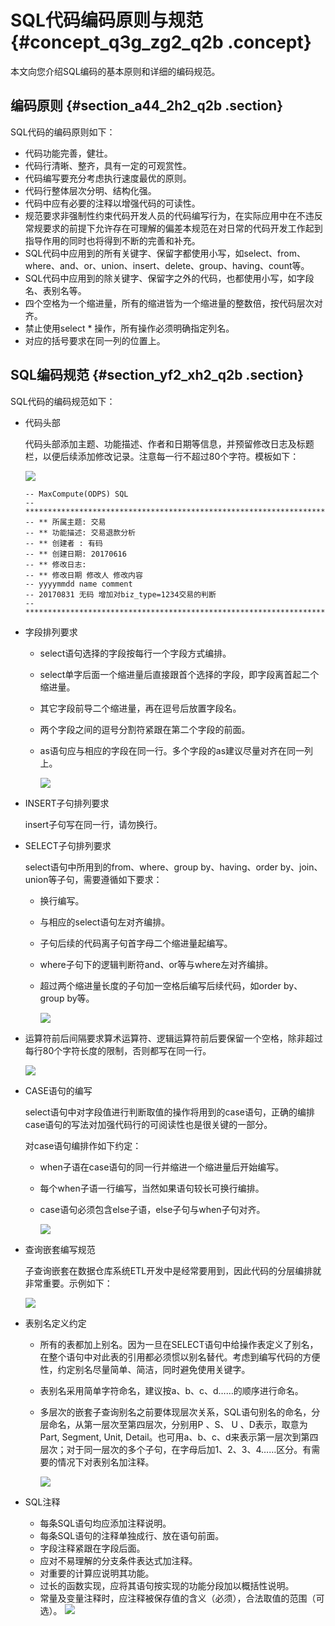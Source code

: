 # SQL代码编码原则与规范 {#concept_q3g_zg2_q2b .concept}

本文向您介绍SQL编码的基本原则和详细的编码规范。

## 编码原则 {#section_a44_2h2_q2b .section}

SQL代码的编码原则如下：

-   代码功能完善，健壮。
-   代码行清晰、整齐，具有一定的可观赏性。
-   代码编写要充分考虑执行速度最优的原则。
-   代码行整体层次分明、结构化强。
-   代码中应有必要的注释以增强代码的可读性。
-   规范要求非强制性约束代码开发人员的代码编写行为，在实际应用中在不违反常规要求的前提下允许存在可理解的偏差本规范在对日常的代码开发工作起到指导作用的同时也将得到不断的完善和补充。
-   SQL代码中应用到的所有关键字、保留字都使用小写，如select、from、where、and、or、union、insert、delete、group、having、count等。
-   SQL代码中应用到的除关键字、保留字之外的代码，也都使用小写，如字段名、表别名等。
-   四个空格为一个缩进量，所有的缩进皆为一个缩进量的整数倍，按代码层次对齐。
-   禁止使用select \* 操作，所有操作必须明确指定列名。
-   对应的括号要求在同一列的位置上。

## SQL编码规范 {#section_yf2_xh2_q2b .section}

SQL代码的编码规范如下：

-   代码头部

    代码头部添加主题、功能描述、作者和日期等信息，并预留修改日志及标题栏，以便后续添加修改记录。注意每一行不超过80个字符。模板如下：

    ![](http://static-aliyun-doc.oss-cn-hangzhou.aliyuncs.com/assets/img/16308/15547130067938_zh-CN.png)

    ```
    -- MaxCompute(ODPS) SQL
    --**************************************************************************
    -- ** 所属主题: 交易
    -- ** 功能描述: 交易退款分析
    -- ** 创建者 : 有码
    -- ** 创建日期: 20170616 
    -- ** 修改日志:
    -- ** 修改日期 修改人 修改内容
    -- yyyymmdd name comment 
    -- 20170831 无码 增加对biz_type=1234交易的判断 
    --**************************************************************************
    ```

-   字段排列要求
    -   select语句选择的字段按每行一个字段方式编排。
    -   select单字后面一个缩进量后直接跟首个选择的字段，即字段离首起二个缩进量。
    -   其它字段前导二个缩进量，再在逗号后放置字段名。
    -   两个字段之间的逗号分割符紧跟在第二个字段的前面。
    -   as语句应与相应的字段在同一行。多个字段的as建议尽量对齐在同一列上。

        ![](http://static-aliyun-doc.oss-cn-hangzhou.aliyuncs.com/assets/img/16308/15547130068881_zh-CN.jpg)

-   INSERT子句排列要求

    insert子句写在同一行，请勿换行。

-   SELECT子句排列要求

    select语句中所用到的from、where、group by、having、order by、join、union等子句，需要遵循如下要求：

    -   换行编写。
    -   与相应的select语句左对齐编排。
    -   子句后续的代码离子句首字母二个缩进量起编写。
    -   where子句下的逻辑判断符and、or等与where左对齐编排。
    -   超过两个缩进量长度的子句加一空格后编写后续代码，如order by、group by等。

        ![](http://static-aliyun-doc.oss-cn-hangzhou.aliyuncs.com/assets/img/16308/15547130068882_zh-CN.jpg)

-   运算符前后间隔要求算术运算符、逻辑运算符前后要保留一个空格，除非超过每行80个字符长度的限制，否则都写在同一行。

    ![](http://static-aliyun-doc.oss-cn-hangzhou.aliyuncs.com/assets/img/16308/15547130068883_zh-CN.jpg)

-   CASE语句的编写

    select语句中对字段值进行判断取值的操作将用到的case语句，正确的编排case语句的写法对加强代码行的可阅读性也是很关键的一部分。

    对case语句编排作如下约定：

    -   when子语在case语句的同一行并缩进一个缩进量后开始编写。
    -   每个when子语一行编写，当然如果语句较长可换行编排。
    -   case语句必须包含else子语，else子句与when子句对齐。

        ![](http://static-aliyun-doc.oss-cn-hangzhou.aliyuncs.com/assets/img/16308/15547130078884_zh-CN.jpg)

-   查询嵌套编写规范

    子查询嵌套在数据仓库系统ETL开发中是经常要用到，因此代码的分层编排就非常重要。示例如下：

    ![](http://static-aliyun-doc.oss-cn-hangzhou.aliyuncs.com/assets/img/16308/15547130078885_zh-CN.jpg)

-   表别名定义约定
    -   所有的表都加上别名。因为一旦在SELECT语句中给操作表定义了别名，在整个语句中对此表的引用都必须惯以别名替代。考虑到编写代码的方便性，约定别名尽量简单、简洁，同时避免使用关键字。
    -   表别名采用简单字符命名，建议按a、b、c、d……的顺序进行命名。
    -   多层次的嵌套子查询别名之前要体现层次关系，SQL语句别名的命名，分层命名，从第一层次至第四层次，分别用P 、S、 U 、D表示，取意为Part, Segment, Unit, Detail。也可用a、b、c、d来表示第一层次到第四层次；对于同一层次的多个子句，在字母后加1、2、3、4……区分。有需要的情况下对表别名加注释。

        ![](http://static-aliyun-doc.oss-cn-hangzhou.aliyuncs.com/assets/img/16308/15547130078886_zh-CN.jpg)

-   SQL注释

    -   每条SQL语句均应添加注释说明。
    -   每条SQL语句的注释单独成行、放在语句前面。
    -   字段注释紧跟在字段后面。
    -   应对不易理解的分支条件表达式加注释。
    -   对重要的计算应说明其功能。
    -   过长的函数实现，应将其语句按实现的功能分段加以概括性说明。
    -   常量及变量注释时，应注释被保存值的含义（必须），合法取值的范围（可选）。
    ![](http://static-aliyun-doc.oss-cn-hangzhou.aliyuncs.com/assets/img/16308/15547130077939_zh-CN.png)


